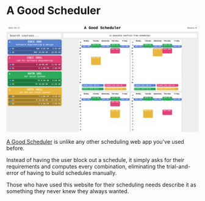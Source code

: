 # A Good Scheduler

![A screenshot of A Good Scheduler.](/images/a-good-scheduler.png)

[A Good Scheduler](https://agoodscheduler.com) is unlike any other scheduling web app you've used before.

Instead of having the user block out a schedule, it simply asks for their requirements and computes every combination, eliminating the trial-and-error of having to build schedules manually.

Those who have used this website for their scheduling needs describe it as something they never knew they always wanted.
